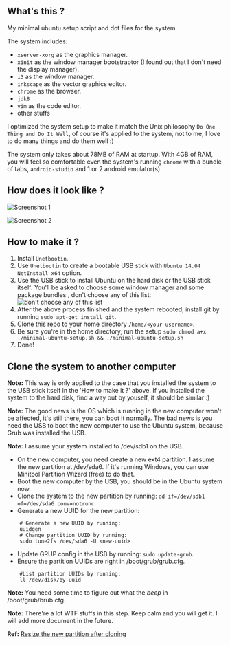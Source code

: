 ## What's this ?

My minimal ubuntu setup script and dot files for the system.

The system includes:
* `xserver-xorg` as the graphics manager.
* `xinit` as the window manager bootstraptor (I found out that I don't need the display manager).
* `i3` as the window manager.
* `inkscape` as the vector graphics editor.
* `chrome` as the browser.
* `jdk8`
* `vim` as the code editor.
* other stuffs

I optimized the system setup to make it match the Unix philosophy `Do One Thing and Do It Well`, of course it's applied to the system, not to me, I love to do many things and do them well :)

The system only takes about 78MB of RAM at startup. With 4GB of RAM, you will feel so comfortable even the system's running `chrome` with a bundle of tabs, `android-studio` and 1 or 2 android emulator(s).

## How does it look like ?

![Screenshot 1](https://lh3.googleusercontent.com/QNVX5KH2fE2-RTsp8mUwhoDBTzMuOBAnU7xgz28ArBSGxCCz1dluKEr3xYQyQugoCJy-q1Qk-HQOWuZBB-PTXU1Bh7z7xK4gQUJM5VsXJZHKJnIp104Hn9Z1C8wIxfFh_vRHxv8trFbpEifY81lfl5ira3_0VC8OBBxZ_UBFa8rIj1iAMwjsIZ9QtPLXieqk0LzeGVd13H5-mmlJM2hWqmDZB2wjHnKaT_cTqIFgf2dJKr9_wXKeYOCn37iilsCLFBrVikzeBejEaypjAZW_DigzVM0owOvrIX9LOR1yPnz2UNWmsMCYzriC2GHzkCEJFa4FXFb2r31hjL3FYDmpB7A7NNP_aajItl6_BscqzQH6GUvunm6XT9m1R6EyP9w_SSaIT7KE73lbiKgTOAG4KQy5JMZtz5JGtNWtKh5H3wAhOGYFOg_ejGLjbHUYGL1KRS6SlbuK8cWSVA1x25feiAHiQRAaIv50oIrCShid8NUD9osg9kHu6VpzUYtNDskIxMW21So9vXL9wFpGhQBGgUK22wJ9L30Z8urn4bCkWJA=w1259-h707-no)

![Screenshot 2](https://lh3.googleusercontent.com/g8bITQ3rQbipYiSUBfYYLKQDtZjnb-sTGmqGGQNiUoGFsNjX_x31o6hGUMO0puvDgwHpv3aQUQTmhmdV_Mma7JIpSiltbXZqhHfTdW5KxDbi5DqKuZJokQ_EvNfcHBCcGu8P3csBiVfbnI7LuT59l3LifUHWivZu0T_LTTgWRT3fQYt1ye5Ze9JxdUl14iNYWXDDSDQVAplsB4ABNQ8A9Wj4eYLm30UiNFDYb_sfuNQvHqEPbU2FJ7eZqIIV5kgO1dK4Zs_vfj2QoEJKHluplK1CvdL4iUqsl_4tkEeWtkuvDR6YyeKfHO0JnOXR9IrgirGNxjx6JXExx7ZhJRomXCFWLdN4wtQjXo0d0LzzIhDV6QDLl_4B22LNFj5eUDIeOVHbkPeP5tcw3_A5yuXZSYKu23QC5j1dkxri72iTNv1f9i-XeYrxR5jzJWhToV6WMGZM2NrRsc6C-V-44L4wWYG726izuLNYEBFTzWYyH8G6jkUZdQZfqZdkALGMAz1BOiOz3VP1ZgZsFclSos1Bp4pxOmBZbPo7Bh9Oobs2RSk=w1189-h668-no)

## How to make it ?

1. Install `Unetbootin`.
2. Use `Unetbootin` to create a bootable USB stick with `Ubuntu 14.04 NetInstall x64` option.
3. Use the USB stick to install Ubuntu on the hard disk or the USB stick itself. You'll be asked to choose some window manager and some package bundles , don't choose any of this list:
![don't choose any of this list](http://i.stack.imgur.com/Nu44s.jpg)
4. After the above process finished and the system rebooted, install git by running `sudo apt-get install git`.
5. Clone this repo to your home directory `/home/<your-username>`.
6. Be sure you're in the home directory, run the setup `sudo chmod a+x ./minimal-ubuntu-setup.sh && ./minimal-ubuntu-setup.sh`
7. Done!

## Clone the system to another computer

**Note:** This way is only applied to the case that you installed the system to the USB stick itself in the 'How to make it ?' above. If you installed the system to the hard disk, find a way out by youself, it should be similar :)

**Note:** The good news is the OS which is running in the new computer won't be affected, it's still there, you can boot it normally. The bad news is you need the USB to boot the new computer to use the Ubuntu system, because Grub was installed the USB.

**Note:** I assume your system installed to /dev/sdb1 on the USB.

* On the new computer, you need create a new ext4 partition. I assume the new partition at /dev/sda6.
If it's running Windows, you can use Minitool Partition Wizard (free) to do that.
* Boot the new computer by the USB, you should be in the Ubuntu system now.
* Clone the system to the new partition by running: `dd if=/dev/sdb1 of=/dev/sda6 conv=notrunc`.
* Generate a new UUID for the new partition:
```
    # Generate a new UUID by running:
    uuidgen
    # Change partition UUID by running:
    sudo tune2fs /dev/sda6 -U <new-uuid>
```
* Update GRUP config in the USB by running: `sudo update-grub`.
* Ensure the partition UUIDs are right in /boot/grub/grub.cfg.
```
    #List partition UUIDs by running:
    ll /dev/disk/by-uuid
```

**Note:** You need some time to figure out what the *beep* in /boot/grub/brub.cfg.

**Note:** There're a lot WTF stuffs in this step. Keep calm and you will get it. I will add more document in the future.


**Ref:** [Resize the new partition after cloning](http://askubuntu.com/questions/173907/when-cloning-ext4-partition-with-the-dd-command-to-a-bigger-partition-free-spa)
